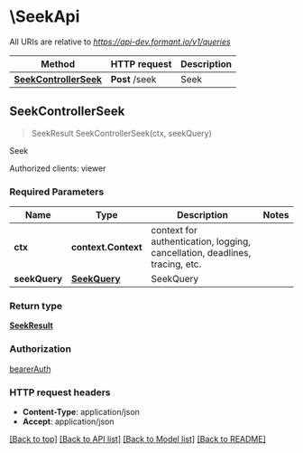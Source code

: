 # \SeekApi

All URIs are relative to *https://api-dev.formant.io/v1/queries*

Method | HTTP request | Description
------------- | ------------- | -------------
[**SeekControllerSeek**](SeekApi.md#SeekControllerSeek) | **Post** /seek | Seek



## SeekControllerSeek

> SeekResult SeekControllerSeek(ctx, seekQuery)

Seek

Authorized clients: viewer

### Required Parameters


Name | Type | Description  | Notes
------------- | ------------- | ------------- | -------------
**ctx** | **context.Context** | context for authentication, logging, cancellation, deadlines, tracing, etc.
**seekQuery** | [**SeekQuery**](SeekQuery.md)| SeekQuery | 

### Return type

[**SeekResult**](SeekResult.md)

### Authorization

[bearerAuth](../README.md#bearerAuth)

### HTTP request headers

- **Content-Type**: application/json
- **Accept**: application/json

[[Back to top]](#) [[Back to API list]](../README.md#documentation-for-api-endpoints)
[[Back to Model list]](../README.md#documentation-for-models)
[[Back to README]](../README.md)

